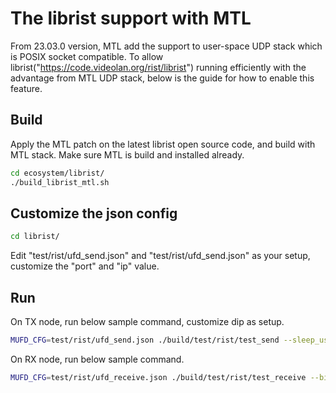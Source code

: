 # The librist support with MTL

From 23.03.0 version, MTL add the support to user-space UDP stack which is POSIX socket compatible.
To allow librist("https://code.videolan.org/rist/librist") running efficiently with the advantage from MTL UDP stack, below is the guide for how to enable this feature.

## Build

Apply the MTL patch on the latest librist open source code, and build with MTL stack. Make sure MTL is build and installed already.

```bash
cd ecosystem/librist/
./build_librist_mtl.sh
```

## Customize the json config

```bash
cd librist/
```

Edit "test/rist/ufd_send.json" and "test/rist/ufd_send.json" as your setup, customize the "port" and "ip" value.

## Run

On TX node, run below sample command, customize dip as setup.

```bash
MUFD_CFG=test/rist/ufd_send.json ./build/test/rist/test_send --sleep_us 1 --sleep_step 3 --dip 192.168.85.80 --sessions_cnt 1
```

On RX node, run below sample command.

```bash
MUFD_CFG=test/rist/ufd_receive.json ./build/test/rist/test_receive --bind_ip 192.168.85.80 --sessions_cnt 1
```
